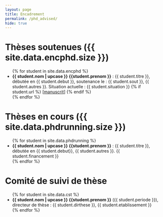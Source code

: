 ```yaml
---
layout: page
title: Encadrement
permalink: /phd_advised/
hide: true
---
```


# Thèses soutenues ({{ site.data.encphd.size }})

<ul>
{% for student in site.data.encphd %}
<li>
  <b>{{ student.nom | upcase }} {{student.prenom }}</b> : {{ student.titre }}, débutée en {{ student.debut }}, soutenance le : {{ student.sout }}, {{ student.autres }}. Situation actuelle : {{ student.situation }} 
  {% if student.url %} 
    [<a href = "{{ student.url }}">manuscrit</a>]
  {% endif %}
</li>
{% endfor %}
</ul>

# Thèses en cours ({{ site.data.phdrunning.size }})

<ul>
{% for student in site.data.phdrunning %}
<li>
  <b>{{ student.nom | upcase }} {{student.prenom }}</b> : {{ student.titre }}, débutée en {{ student.debut}}, {{ student.autres }}. {{ student.financement }}
</li>
{% endfor %}
</ul>

# Comité de suivi de thèse

<ul>
{% for student in site.data.cst %}
<li>
  <b>{{ student.nom | upcase }} {{student.prenom }}</b> ({{ student.periode }}), directeur de thèse : {{ student.dirthese }}, {{ student.etablissement }}
</li>
{% endfor %}
</ul>
